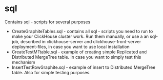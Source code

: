 # sql
Contains sql - scripts for several purposes
- CreateGraphiteTables.sql - contains all sql - scripts you need to run to make your ClickHouse cluster work. Run them manually, or use a an sql-job, described in clickhouse-server and clickhouse-front-server deployment-files, in case you want to use local installation
- CreateTestMTtable.sql - example of creating simple Replicated and Distributed MergeTree table. In case you want to simply test this mechanism
- InsertTestRowGraphite.sql - example of insert to Distributed MergeTree table. Also for simple testing purposes